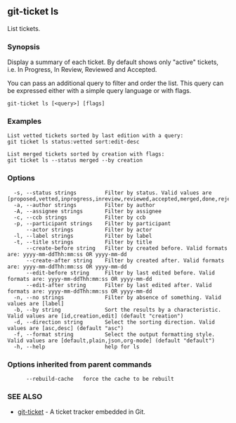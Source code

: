 ## git-ticket ls

List tickets.

### Synopsis

Display a summary of each ticket. By default shows only "active" tickets, i.e. In Progress, In Review, Reviewed and Accepted.

You can pass an additional query to filter and order the list. This query can be expressed either with a simple query language or with flags.

```
git-ticket ls [<query>] [flags]
```

### Examples

```
List vetted tickets sorted by last edition with a query:
git ticket ls status:vetted sort:edit-desc

List merged tickets sorted by creation with flags:
git ticket ls --status merged --by creation

```

### Options

```
  -s, --status strings         Filter by status. Valid values are [proposed,vetted,inprogress,inreview,reviewed,accepted,merged,done,rejected,ALL]
  -a, --author strings         Filter by author
  -A, --assignee strings       Filter by assignee
  -c, --ccb strings            Filter by ccb
  -p, --participant strings    Filter by participant
      --actor strings          Filter by actor
  -l, --label strings          Filter by label
  -t, --title strings          Filter by title
      --create-before string   Filter by created before. Valid formats are: yyyy-mm-ddThh:mm:ss OR yyyy-mm-dd
      --create-after string    Filter by created after. Valid formats are: yyyy-mm-ddThh:mm:ss OR yyyy-mm-dd
      --edit-before string     Filter by last edited before. Valid formats are: yyyy-mm-ddThh:mm:ss OR yyyy-mm-dd
      --edit-after string      Filter by last edited after. Valid formats are: yyyy-mm-ddThh:mm:ss OR yyyy-mm-dd
  -n, --no strings             Filter by absence of something. Valid values are [label]
  -b, --by string              Sort the results by a characteristic. Valid values are [id,creation,edit] (default "creation")
  -d, --direction string       Select the sorting direction. Valid values are [asc,desc] (default "asc")
  -f, --format string          Select the output formatting style. Valid values are [default,plain,json,org-mode] (default "default")
  -h, --help                   help for ls
```

### Options inherited from parent commands

```
      --rebuild-cache   force the cache to be rebuilt
```

### SEE ALSO

* [git-ticket](git-ticket.md)	 - A ticket tracker embedded in Git.

